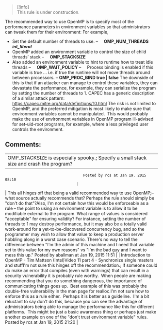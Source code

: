 > [!info]  
> This rule is under construction. 

The recommended way to use OpenMP is to specify most of the performance parameters in environment variables so that administrators can tweak them for their environment:
For example,
-   Set the default number of threads to use.
–     **OMP_NUM_THREADS *int_literal***
-   OpenMP added an environment variable to control the size of
child threads’ stack
–     **OMP_STACKSIZE**
-   Also added an environment variable to hint to runtime how to
treat idle threads
–     **OMP_WAIT_POLICY**
–     Process binding is enabled if this variable is true … i.e. if true
the runtime will not move threads around between processors.
– **OMP_PROC_BIND true \| false**
The downside of this is that if an attacker can manage to control these variables, they can devastate the performance, for example, they can serialize the program by setting the number of threads to 1.
CAPEC has a generic description of a similar attack pattern:  <https://capec.mitre.org/data/definitions/10.html>
The risk is not limited to OpenMP, and the preferred mitigation is most likely to make sure that environment variables cannot be manipulated.  This would probably make the use of environment variables in OpenMP program ill-advised for set-uid-root programs, for example, where a less privileged user controls the environment.
## Comments:

|  |
| ----|
| OMP_STACKSIZE is especially spooky.; Specify a small stack size and crash the program?
                                        Posted by rcs at Jan 19, 2015 08:10
                                     |
| This all hinges off that being a valid recommended way to use OpenMP;– what source actually recommends that? Perhaps the rule should simply be "don't do that"?Also, I'm not certain how this would be enforceable as a rule – the point to using an environment variable is to allow it to be modifiable external to the program. What range of values is considered "acceptable" for ensuring validity? For instance, setting the number of threads to 1 may destroy performance, but it may also be a totally valid work-around for a yet-to-be-discovered concurrency bug, and so the programmer may wish to allow that value to keep a production server hobbling along in a worst case scenario. There's no way to tell the difference between "I'm the admin of this machine and I need that variable set to this value for my own reasons" vs "I'm the bad guy and I want to mess this up."
                                        Posted by aballman at Jan 19, 2015 11:51
                                     |
| 
Introduction to OpenMP - Tim Mattson (Intel)Video 11 part 4 - Synchronize single masters and stuffI'm not sure this hinges off the recommendation.; If someone could do make an error that compiles (even with warnings) that can result in a security vulnerability it is probably rule worthy.  When people are making recommending that you do something dangerous, the importance of communicating things goes up.  Best example of this was probably the double-free vulnerability in the man page for realloc.I'm not sure how to enforce this as a rule either.  Perhaps it is better as a guideline.  I'm a bit reluctant to say don't do this, because you can see the advantage of administrators being able to manage the performance like this for different platforms.  This might be just a basic awareness thing or perhaps just make another example on one of the "don't trust environment variable" rules.
                                        Posted by rcs at Jan 19, 2015 21:20
                                     |

